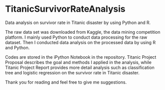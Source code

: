 TitanicSurvivorRateAnalysis
===========================

Data analysis on survivor rate in Titanic disaster by using Python and R.

The raw data set was downloaded from Kaggle, the data mining competition platform. I mainly used Python to conduct data processing for the raw dataset. Then I conducted data analysis on the processed data by using R and Python.

Codes are stored in the iPython Notebook in the repository. Titanic Project Proposal describes the goal and methods I applied in the analysis, while Titanic Project Report provides more detail analysis such as classification tree and logistic regression on the survivor rate in Titanic disaster.

Thank you for reading and feel free to give me suggestions.
